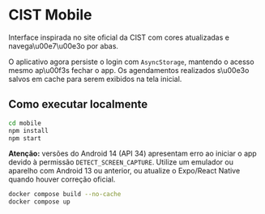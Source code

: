 # CIST Mobile

Interface inspirada no site oficial da CIST com cores atualizadas e navega\u00e7\u00e3o por abas.

O aplicativo agora persiste o login com `AsyncStorage`, mantendo o acesso mesmo ap\u00f3s fechar o app. Os agendamentos realizados s\u00e3o salvos em cache para serem exibidos na tela inicial.




## Como executar localmente

```bash
cd mobile
npm install
npm start
```

**Atenção:** versões do Android 14 (API 34) apresentam erro ao iniciar o app
devido à permissão `DETECT_SCREEN_CAPTURE`. Utilize um emulador ou aparelho
com Android 13 ou anterior, ou atualize o Expo/React Native quando houver
correção oficial.


```bash
docker compose build --no-cache
docker compose up
```
